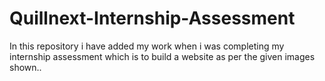 # Quillnext-Internship-Assessment
In this repository i have added my work when i was completing my internship assessment which is to build a website as per the given images shown..
